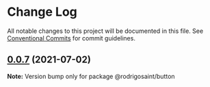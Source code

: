 # Change Log

All notable changes to this project will be documented in this file.
See [Conventional Commits](https://conventionalcommits.org) for commit guidelines.

## [0.0.7](https://github.com/RodrigoSaint/sharpening/compare/v0.0.6...v0.0.7) (2021-07-02)

**Note:** Version bump only for package @rodrigosaint/button
